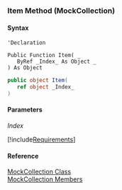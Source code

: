 ﻿### Item Method (MockCollection)

#### Syntax

```vbnet
'Declaration

Public Function Item( _
   ByRef _Index_ As Object _
) As Object
```

```csharp
public object Item( 
   ref object _Index_
)
```

#### Parameters

_Index_

[!include[Requirements](../partials/requirements.md)]

#### Reference

[MockCollection Class](FChoice.Foundation.Clarify.Compatibility~FChoice.Foundation.Clarify.Compatibility.MockCollection.md)  
[MockCollection Members](FChoice.Foundation.Clarify.Compatibility~FChoice.Foundation.Clarify.Compatibility.MockCollection_members.md)